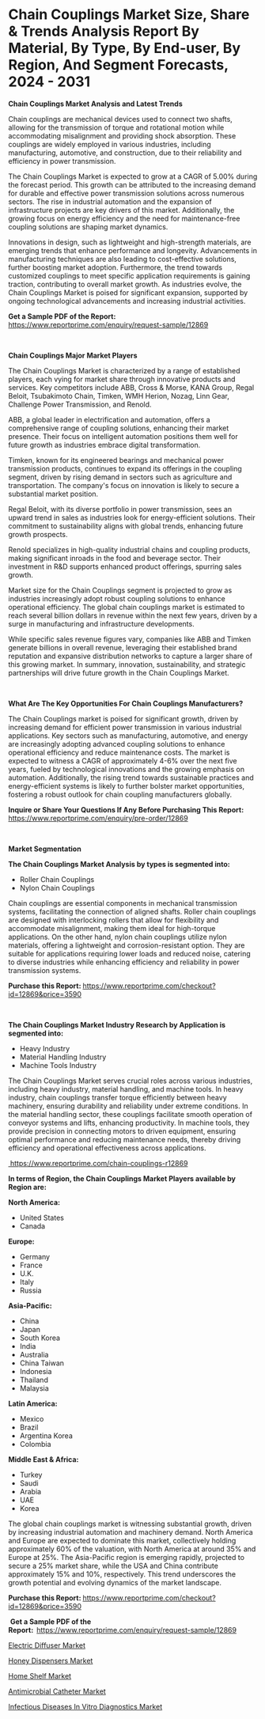 <p><h1>Chain Couplings Market Size, Share & Trends Analysis Report By Material, By Type, By End-user, By Region, And Segment Forecasts, 2024 - 2031</h1></p><p><strong>Chain Couplings Market Analysis and Latest Trends</strong></p>
<p><p>Chain couplings are mechanical devices used to connect two shafts, allowing for the transmission of torque and rotational motion while accommodating misalignment and providing shock absorption. These couplings are widely employed in various industries, including manufacturing, automotive, and construction, due to their reliability and efficiency in power transmission.</p><p>The Chain Couplings Market is expected to grow at a CAGR of 5.00% during the forecast period. This growth can be attributed to the increasing demand for durable and effective power transmission solutions across numerous sectors. The rise in industrial automation and the expansion of infrastructure projects are key drivers of this market. Additionally, the growing focus on energy efficiency and the need for maintenance-free coupling solutions are shaping market dynamics.</p><p>Innovations in design, such as lightweight and high-strength materials, are emerging trends that enhance performance and longevity. Advancements in manufacturing techniques are also leading to cost-effective solutions, further boosting market adoption. Furthermore, the trend towards customized couplings to meet specific application requirements is gaining traction, contributing to overall market growth. As industries evolve, the Chain Couplings Market is poised for significant expansion, supported by ongoing technological advancements and increasing industrial activities.</p></p>
<p><strong>Get a Sample PDF of the Report:&nbsp;</strong> <a href="https://www.reportprime.com/enquiry/request-sample/12869">https://www.reportprime.com/enquiry/request-sample/12869</a></p>
<p>&nbsp;</p>
<p><strong>Chain Couplings Major Market Players</strong></p>
<p><p>The Chain Couplings Market is characterized by a range of established players, each vying for market share through innovative products and services. Key competitors include ABB, Cross & Morse, KANA Group, Regal Beloit, Tsubakimoto Chain, Timken, WMH Herion, Nozag, Linn Gear, Challenge Power Transmission, and Renold. </p><p>ABB, a global leader in electrification and automation, offers a comprehensive range of coupling solutions, enhancing their market presence. Their focus on intelligent automation positions them well for future growth as industries embrace digital transformation.</p><p>Timken, known for its engineered bearings and mechanical power transmission products, continues to expand its offerings in the coupling segment, driven by rising demand in sectors such as agriculture and transportation. The company's focus on innovation is likely to secure a substantial market position.</p><p>Regal Beloit, with its diverse portfolio in power transmission, sees an upward trend in sales as industries look for energy-efficient solutions. Their commitment to sustainability aligns with global trends, enhancing future growth prospects. </p><p>Renold specializes in high-quality industrial chains and coupling products, making significant inroads in the food and beverage sector. Their investment in R&D supports enhanced product offerings, spurring sales growth.</p><p>Market size for the Chain Couplings segment is projected to grow as industries increasingly adopt robust coupling solutions to enhance operational efficiency. The global chain couplings market is estimated to reach several billion dollars in revenue within the next few years, driven by a surge in manufacturing and infrastructure developments.</p><p>While specific sales revenue figures vary, companies like ABB and Timken generate billions in overall revenue, leveraging their established brand reputation and expansive distribution networks to capture a larger share of this growing market. In summary, innovation, sustainability, and strategic partnerships will drive future growth in the Chain Couplings Market.</p></p>
<p>&nbsp;</p>
<p><strong>What Are The Key Opportunities For Chain Couplings Manufacturers?</strong></p>
<p><p>The Chain Couplings market is poised for significant growth, driven by increasing demand for efficient power transmission in various industrial applications. Key sectors such as manufacturing, automotive, and energy are increasingly adopting advanced coupling solutions to enhance operational efficiency and reduce maintenance costs. The market is expected to witness a CAGR of approximately 4-6% over the next five years, fueled by technological innovations and the growing emphasis on automation. Additionally, the rising trend towards sustainable practices and energy-efficient systems is likely to further bolster market opportunities, fostering a robust outlook for chain coupling manufacturers globally.</p></p>
<p><strong>Inquire or Share Your Questions If Any Before Purchasing This Report:</strong> <a href="https://www.reportprime.com/enquiry/pre-order/12869">https://www.reportprime.com/enquiry/pre-order/12869</a></p>
<p>&nbsp;</p>
<p><strong>Market Segmentation</strong></p>
<p><strong>The Chain Couplings Market Analysis by types is segmented into:</strong></p>
<p><ul><li>Roller Chain Couplings</li><li>Nylon Chain Couplings</li></ul></p>
<p><p>Chain couplings are essential components in mechanical transmission systems, facilitating the connection of aligned shafts. Roller chain couplings are designed with interlocking rollers that allow for flexibility and accommodate misalignment, making them ideal for high-torque applications. On the other hand, nylon chain couplings utilize nylon materials, offering a lightweight and corrosion-resistant option. They are suitable for applications requiring lower loads and reduced noise, catering to diverse industries while enhancing efficiency and reliability in power transmission systems.</p></p>
<p><strong>Purchase this Report:&nbsp;</strong><a href="https://www.reportprime.com/checkout?id=12869&price=3590">https://www.reportprime.com/checkout?id=12869&price=3590</a></p>
<p>&nbsp;</p>
<p><strong>The Chain Couplings Market Industry Research by Application is segmented into:</strong></p>
<p><ul><li>Heavy Industry</li><li>Material Handling Industry</li><li>Machine Tools Industry</li></ul></p>
<p><p>The Chain Couplings Market serves crucial roles across various industries, including heavy industry, material handling, and machine tools. In heavy industry, chain couplings transfer torque efficiently between heavy machinery, ensuring durability and reliability under extreme conditions. In the material handling sector, these couplings facilitate smooth operation of conveyor systems and lifts, enhancing productivity. In machine tools, they provide precision in connecting motors to driven equipment, ensuring optimal performance and reducing maintenance needs, thereby driving efficiency and operational effectiveness across applications.</p></p>
<p><a href="https://www.reportprime.com/chain-couplings-r12869">&nbsp;https://www.reportprime.com/chain-couplings-r12869</a></p>
<p><strong>In terms of Region, the Chain Couplings Market Players available by Region are:</strong></p>
<p>
    <p> <strong> North America: </strong>
        <ul>
            <li>United States</li>
            <li>Canada</li>
        </ul>
        </p> 
    <p> <strong> Europe: </strong>
        <ul>
            <li>Germany</li>
            <li>France</li>
            <li>U.K.</li>
            <li>Italy</li>
            <li>Russia</li>
        </ul>
        </p> 
    <p> <strong> Asia-Pacific: </strong>
        <ul>
            <li>China</li>
            <li>Japan</li>
            <li>South Korea</li>
            <li>India</li>
            <li>Australia</li>
            <li>China Taiwan</li>
            <li>Indonesia</li>
            <li>Thailand</li>
            <li>Malaysia</li>
        </ul>
        </p> 
    <p> <strong> Latin America: </strong>
        <ul>
            <li>Mexico</li>
            <li>Brazil</li>
            <li>Argentina Korea</li>
            <li>Colombia</li>
        </ul>
        </p> 
    <p> <strong> Middle East & Africa: </strong>
        <ul>
            <li>Turkey</li>
            <li>Saudi</li>
            <li>Arabia</li>
            <li>UAE</li>
            <li>Korea</li>
        </ul>
    </p>
    </p>
<p><p>The global chain couplings market is witnessing substantial growth, driven by increasing industrial automation and machinery demand. North America and Europe are expected to dominate this market, collectively holding approximately 60% of the valuation, with North America at around 35% and Europe at 25%. The Asia-Pacific region is emerging rapidly, projected to secure a 25% market share, while the USA and China contribute approximately 15% and 10%, respectively. This trend underscores the growth potential and evolving dynamics of the market landscape.</p></p>
<p><strong>Purchase this Report: </strong><a href="https://www.reportprime.com/checkout?id=12869&price=3590">https://www.reportprime.com/checkout?id=12869&price=3590</a></p>
<p>&nbsp;<strong>Get a Sample PDF of the Report:&nbsp;&nbsp;</strong><a href="https://www.reportprime.com/enquiry/request-sample/12869">https://www.reportprime.com/enquiry/request-sample/12869</a></p>
<p><strong></strong></p>
<p><p><a href="https://medium.com/@kimvicki3211/market-insights-global-electric-diffuser-market-forecast-and-innovation-trends-2024-2031-96623445d999">Electric Diffuser Market</a></p><p><a href="https://www.linkedin.com/pulse/honey-dispensers-market-size-growth-industry-analysis-a7cke?trackingId=x8KhEAx%2FQwGA2FKP8j8iWg%3D%3D">Honey Dispensers Market</a></p><p><a href="https://www.linkedin.com/pulse/home-shelf-industry-sector-new-technologies-market-jje9e?trackingId=rHSH6U2YRv2RF%2BOQMkX9ug%3D%3D">Home Shelf Market</a></p><p><a href="https://issuu.com/reportprime-2/docs/antimicrobial-catheter-market-size-_10f9714bb31a97">Antimicrobial Catheter Market</a></p><p><a href="https://issuu.com/reportprime-2/docs/infectious-diseases-in-vitro-diagno_58cf0fe70aafd3">Infectious Diseases In Vitro Diagnostics Market</a></p></p>
